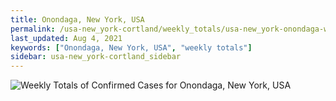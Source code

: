 ```yaml
---
title: Onondaga, New York, USA
permalink: /usa-new_york-cortland/weekly_totals/usa-new_york-onondaga-weekly_totals.html
last_updated: Aug 4, 2021
keywords: ["Onondaga, New York, USA", "weekly totals"]
sidebar: usa-new_york-cortland_sidebar
---
```


![Weekly Totals of Confirmed Cases for Onondaga, New York, USA](/covid_tracker/images/graphs/usa-new_york-onondaga-weekly_totals_graph.png)
